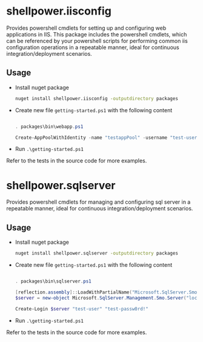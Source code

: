 # shellpower.iisconfig

Provides powershell cmdlets for setting up and configuring web applications in IIS. This package includes the powershell cmdlets, which can be referenced by your powershell scripts for performing common iis configuration operations in a repeatable manner, ideal for continuous integration/deployment scenarios.

## Usage

* Install nuget package

    ```sh
    nuget install shellpower.iisconfig -outputdirectory packages
    ```

* Create new file `getting-started.ps1` with the following content

    ```powershell

    . packages\bin\webapp.ps1

    Create-AppPoolWithIdentity -name "testappPool" -username "test-user" -password "test-password"
    ```

* Run `.\getting-started.ps1`

Refer to the tests in the source code for more examples.

# shellpower.sqlserver

Provides powershell cmdlets for managing and configuring sql server in a repeatable manner, ideal for continuous integration/deployment scenarios.

## Usage

* Install nuget package

    ```sh
    nuget install shellpower.sqlserver -outputdirectory packages
    ```

* Create new file `getting-started.ps1` with the following content

    ```powershell

    . packages\bin\sqlserver.ps1

    [reflection.assembly]::LoadWithPartialName("Microsoft.SqlServer.Smo")
    $server = new-object Microsoft.SqlServer.Management.Smo.Server("localhost")
    
    Create-Login $server "test-user" "test-passw0rd!"
    ```

* Run `.\getting-started.ps1`

Refer to the tests in the source code for more examples.
